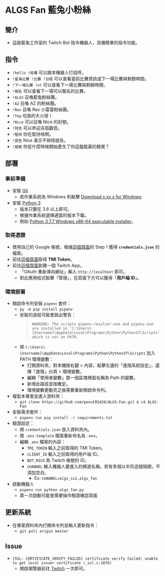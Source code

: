 # ALGS Fan 藍兔小粉絲

## 簡介
+ 這是藍兔工作室的 Twitch Bot 指令機器人，具備簡單的指令功能。

## 指令
+ `!hello !哈囉` 可以跟本機器人打招呼。
+ `!星海比賽 !比賽 !日程` 可以查看當前比賽資訊或下一場比賽與剩餘時間。
+ `!下一場比賽 !nt` 可以查看下一場比賽與剩餘時間。
+ `!報名` 可以查看下一場可以報名的比賽。
+ `!ALGS` 召喚藍兔粉絲團。
+ `!AZ` 召喚 AZ 的粉絲團。
+ `!Rex` 召喚 Rex 小雷雷粉絲團。
+ `!Top` 吃我的大火球！
+ `!Nice` 可以召喚 Nice 的封號。
+ `!阿吉` 可以恭迎吉孤觀音。
+ `!堅持` 你在堅持啥啊。
+ `!提告` Nice 表示不排除提告。
+ `!錯覺` 你從什麼時候開始產生了你這盤能贏的錯覺？

## 部署
### 事前準備
+ 安裝 [Git](https://git-scm.com/)
    + 若作業系統為 Windows 則點擊 [Download x.xx.x for Windows](https://git-scm.com/download/win)
+ 安裝 [Python 3](https://www.python.org/downloads/)
    + 版本只要在 3.6 以上即可。
    + 根據作業系統選擇適當的版本下載。
    + 例如 [Python 3.7.7 Windows x86-64 executable installer](https://www.python.org/ftp/python/3.7.7/python-3.7.7-amd64.exe)。

### 取得憑證
+ 使用自己的 Google 帳號，根據[這個頁面](https://developers.google.com/calendar/quickstart/python)的 Step 1 獲得 **`credentials.json`** 的檔案。
+ 前往[這個頁面](https://twitchapps.com/tmi/)取得 **TMI Token**。
+ 前往[這個頁面](https://dev.twitch.tv/console/apps/create)創建一個 Twitch App。
    + 「OAuth 重新導向網址」輸入 `http://localhost` 即可。
    + 對此應用程式點擊「管理」，在頁面下方可以獲得「**用戶端 ID**」。

### 環境部署
+ 開啟命令列安裝 `pipenv` 套件：
    + `py -m pip install pipenv`
    + 安裝的過程可能會跳出警告：
        > `WARNING: The scripts pipenv-resolver.exe and pipenv.exe are installed in 'C:\Users\[Username]\AppData\Local\Programs\Python\Python37\Scripts' which is not on PATH.`
    + 將 `C:\Users\[Username]\AppData\Local\Programs\Python\Python37\Scripts` 加入 PATH 環境變數：
        + 打開資料夾，對本機按右鍵 > 內容，點擊左邊的「進階系統設定」，選擇「進階」分頁 > 環境變數。
        + 編輯「使用者變數」那一個區塊裡面名稱為 Path 的變數。
        + 新增此路徑並按確定。
        + 環境變數更動完之後需要重新開啟命令列。
+ 複製本專案並進入資料夾：
    + `git clone https://github.com/penut85420/ALGS-Fan.git & cd ALGS-Fan`
+ 安裝需求套件：
    + `pipenv run pip install -r requirements.txt`
+ 驗證設定：
    + 將 `credentials.json` 放入資料夾內。
    + 將 `.env.template` 檔案重新命名為 `.env`。
    + 編輯 `.env` 檔案的內容：
        + `TMI_TOKEN` 輸入之前取得的 TMI Token。
        + `CLIENT_ID` 輸入之前取得的用戶端 ID。
        + `BOT_NICK` 為 Twitch 帳號的 ID。
        + `CHANNEL` 輸入機器人要進入的頻道名稱，若有多個以半形逗號隔開，不須加空白。
            + Ex: `CHANNEL=algs_sc2,algs_fan`
+ 啟動機器人
    + `pipenv run python algs_fan.py`
    + 第一次啟動可能會需要操作驗證確認頁面

## 更新系統
+ 在專案資料夾內打開命令列並輸入更新指令：
    + `git pull origin master`

## Issue
+ `[SSL: CERTIFICATE_VERIFY_FAILED] certificate verify failed: unable to get local issuer certificate (_ssl.c:1076)`
    + 開啟瀏覽器前往 [Twitch](https://www.twitch.tv/) 一次即可。
